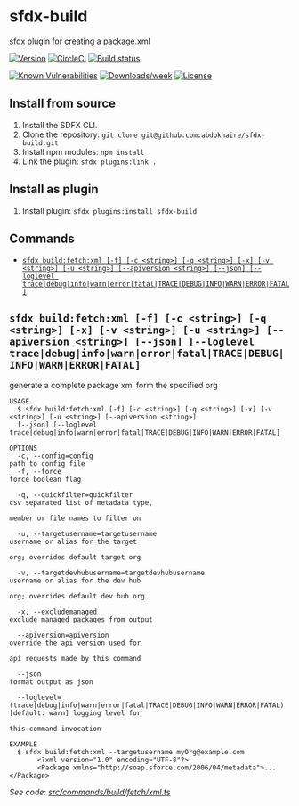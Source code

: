 sfdx-build
==========

sfdx plugin for creating a package.xml

[![Version](https://img.shields.io/npm/v/sfdx-build.svg)](https://npmjs.org/package/sfdx-build)
[![CircleCI](https://circleci.com/gh/abdokhaire/sfdx-build/tree/master.svg?style=shield)](https://circleci.com/gh/abdokhaire/sfdx-build/tree/master)
[![Build status](https://ci.appveyor.com/api/projects/status/k3if0g2pe0c0hpw7/branch/master?svg=true)](https://ci.appveyor.com/project/abdokhaire/sfdx-build/branch/master)
<!-- [![Codecov](https://codecov.io/gh/abdokhaire/sfdx-build/branch/master/graph/badge.svg)](https://codecov.io/gh/abdokhaire/sfdx-build)  
[![Greenkeeper](https://badges.greenkeeper.io/abdokhaire/sfdx-build.svg)](https://greenkeeper.io/) -->
[![Known Vulnerabilities](https://snyk.io/test/github/abdokhaire/sfdx-build/badge.svg)](https://snyk.io/test/github/abdokhaire/sfdx-build)
[![Downloads/week](https://img.shields.io/npm/dw/sfdx-build.svg)](https://npmjs.org/package/sfdx-build)
[![License](https://img.shields.io/npm/l/sfdx-build.svg)](https://github.com/abdokhaire/sfdx-build/blob/master/package.json)

<!-- toc -->

<!-- tocstop -->

<!-- install -->

## Install from source

1. Install the SDFX CLI.
2. Clone the repository: `git clone git@github.com:abdokhaire/sfdx-build.git`
3. Install npm modules: `npm install`
4. Link the plugin: `sfdx plugins:link .`

## Install as plugin

1. Install plugin: `sfdx plugins:install sfdx-build`

<!-- installstop -->

## Commands

<!-- commands -->
* [`sfdx build:fetch:xml [-f] [-c <string>] [-q <string>] [-x] [-v <string>] [-u <string>] [--apiversion <string>] [--json] [--loglevel trace|debug|info|warn|error|fatal|TRACE|DEBUG|INFO|WARN|ERROR|FATAL]`](#sfdx-buildfetchxml--f--c-string--q-string--x--v-string--u-string---apiversion-string---json---loglevel-tracedebuginfowarnerrorfataltracedebuginfowarnerrorfatal)

## `sfdx build:fetch:xml [-f] [-c <string>] [-q <string>] [-x] [-v <string>] [-u <string>] [--apiversion <string>] [--json] [--loglevel trace|debug|info|warn|error|fatal|TRACE|DEBUG|INFO|WARN|ERROR|FATAL]`

generate a complete package xml form the specified org

```
USAGE
  $ sfdx build:fetch:xml [-f] [-c <string>] [-q <string>] [-x] [-v <string>] [-u <string>] [--apiversion <string>] 
  [--json] [--loglevel trace|debug|info|warn|error|fatal|TRACE|DEBUG|INFO|WARN|ERROR|FATAL]

OPTIONS
  -c, --config=config                                                               path to config file
  -f, --force                                                                       force boolean flag

  -q, --quickfilter=quickfilter                                                     csv separated list of metadata type,
                                                                                    member or file names to filter on

  -u, --targetusername=targetusername                                               username or alias for the target
                                                                                    org; overrides default target org

  -v, --targetdevhubusername=targetdevhubusername                                   username or alias for the dev hub
                                                                                    org; overrides default dev hub org

  -x, --excludemanaged                                                              exclude managed packages from output

  --apiversion=apiversion                                                           override the api version used for
                                                                                    api requests made by this command

  --json                                                                            format output as json

  --loglevel=(trace|debug|info|warn|error|fatal|TRACE|DEBUG|INFO|WARN|ERROR|FATAL)  [default: warn] logging level for
                                                                                    this command invocation

EXAMPLE
  $ sfdx build:fetch:xml --targetusername myOrg@example.com
       <?xml version="1.0" encoding="UTF-8"?>
       <Package xmlns="http://soap.sforce.com/2006/04/metadata">...</Package>
```

_See code: [src/commands/build/fetch/xml.ts](https://github.com/abdokhaire/sfdx-build/blob/v0.0.2/src/commands/build/fetch/xml.ts)_
<!-- commandsstop -->
